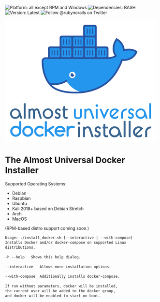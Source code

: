 ![Platform: all except RPM and Windows](https://img.shields.io/badge/platform-(%20!%20%3D%20RPM)%20%7C%7C%20(%20!%20%3D%20Windows%20)-orange)
![Dependencies: BASH](https://img.shields.io/badge/dependencies-BASH-blue)
![Version: Latest](https://img.shields.io/badge/version-latest-green)
![Follow @rubynorails on Twitter](https://img.shields.io/twitter/follow/rubynorails?label=follow&style=social)


![logo](./logo.png?raw=true)


# The Almost Universal Docker Installer

Supported Operating Systems:

- Debian
- Raspbian
- Ubuntu
- Kali 2018+ based on Debian Stretch
- Arch
- MacOS

(RPM-based distro support coming soon.)

```
Usage: ./install_docker.sh [--interactive | --with-compose]
Installs Docker and/or docker-compose on supported Linux distributions.

-h --help	Shows this help dialog.

--interactive	Allows more installation options.

--with-compose	Additionally installs docker-compose.

If run without parameters, docker will be installed,
the current user will be added to the docker group,
and docker will be enabled to start on boot.
```
